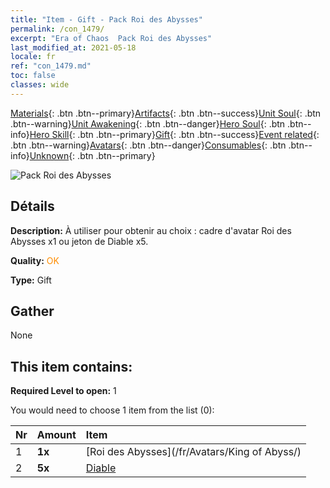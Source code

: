```yaml
---
title: "Item - Gift - Pack Roi des Abysses"
permalink: /con_1479/
excerpt: "Era of Chaos  Pack Roi des Abysses"
last_modified_at: 2021-05-18
locale: fr
ref: "con_1479.md"
toc: false
classes: wide
---
```

 [Materials](/ItemsFR/){: .btn .btn--primary}[Artifacts](/ItemsFR/Artifacts/){: .btn .btn--success}[Unit Soul](/ItemsFR/UnitSoul/){: .btn .btn--warning}[Unit Awakening](/ItemsFR/UnitAwakening/){: .btn .btn--danger}[Hero Soul](/ItemsFR/HeroSoul/){: .btn .btn--info}[Hero Skill](/ItemsFR/HeroSkill/){: .btn .btn--primary}[Gift](/ItemsFR/Gift/){: .btn .btn--success}[Event related](/ItemsFR/Events/){: .btn .btn--warning}[Avatars](/ItemsFR/Avatars/){: .btn .btn--danger}[Consumables](/ItemsFR/Consumables/){: .btn .btn--info}[Unknown](/ItemsFR/Unknown/){: .btn .btn--primary}

 ![Pack Roi des Abysses](/images/t/i_907093.png)

## Détails
 **Description:** À utiliser pour obtenir au choix : cadre d'avatar Roi des Abysses x1 ou jeton de Diable x5.

 **Quality:** <span style="color: #FF8C00">OK</span>

 **Type:** Gift

## Gather

  None

## This item contains:

 **Required Level to open:** 1

 You would need to choose 1 item from the list (0):

  | Nr | Amount |     Item    |
  |:---|:-------|:------------|
  | 1 |  **1x** | [Roi des Abysses](/fr/Avatars/King of Abyss/) |  | 
  | 2 |  **5x** | [Diable](/ItemsFR/unt_232/) |  | 
